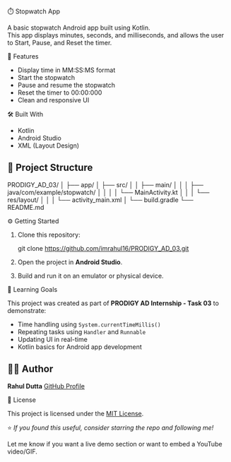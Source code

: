 
⏱️ Stopwatch App

A basic stopwatch Android app built using Kotlin.  
This app displays minutes, seconds, and milliseconds, and allows the user to Start, Pause, and Reset the timer.



🚀 Features

- Display time in MM:SS:MS format
- Start the stopwatch
- Pause and resume the stopwatch
- Reset the timer to 00:00:000
- Clean and responsive UI

🛠️ Built With

* Kotlin
* Android Studio
* XML (Layout Design)

## 📁 Project Structure

PRODIGY_AD_03/
│
├── app/
│   ├── src/
│   │   ├── main/
│   │   │   ├── java/com/example/stopwatch/
│   │   │   │   └── MainActivity.kt
│   │   │   └── res/layout/
│   │   │       └── activity_main.xml
│   └── build.gradle
└── README.md

⚙️ Getting Started

1. Clone this repository:

   git clone https://github.com/imrahul16/PRODIGY_AD_03.git

2. Open the project in **Android Studio**.

3. Build and run it on an emulator or physical device.

 🎯 Learning Goals

This project was created as part of **PRODIGY AD Internship - Task 03** to demonstrate:

* Time handling using `System.currentTimeMillis()`
* Repeating tasks using `Handler` and `Runnable`
* Updating UI in real-time
* Kotlin basics for Android app development

## 🙋‍♂️ Author

**Rahul Dutta**
[GitHub Profile](https://github.com/imrahul16)


📄 License

This project is licensed under the [MIT License](LICENSE).

⭐ *If you found this useful, consider starring the repo and following me!*

Let me know if you want a live demo section or want to embed a YouTube video/GIF.

